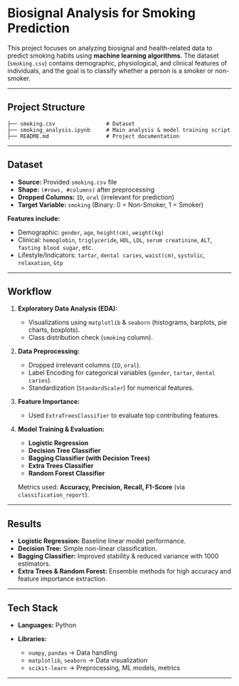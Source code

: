 # Biosignal Analysis for Smoking Prediction
This project focuses on analyzing biosignal and health-related data to predict smoking habits using **machine learning algorithms**. The dataset (`smoking.csv`) contains demographic, physiological, and clinical features of individuals, and the goal is to classify whether a person is a smoker or non-smoker.

---

## Project Structure

```
├── smoking.csv                # Dataset
├── smoking_analysis.ipynb     # Main analysis & model training script
├── README.md                  # Project documentation
```

---

## Dataset

* **Source:** Provided `smoking.csv` file
* **Shape:** `(#rows, #columns)` after preprocessing
* **Dropped Columns:** `ID`, `oral` (irrelevant for prediction)
* **Target Variable:** `smoking` (Binary: 0 = Non-Smoker, 1 = Smoker)

**Features include:**

* Demographic: `gender`, `age`, `height(cm)`, `weight(kg)`
* Clinical: `hemoglobin`, `triglyceride`, `HDL`, `LDL`, `serum creatinine`, `ALT`, `fasting blood sugar`, etc.
* Lifestyle/Indicators: `tartar`, `dental caries`, `waist(cm)`, `systolic`, `relaxation`, `Gtp`

---

## Workflow

1. **Exploratory Data Analysis (EDA):**

   * Visualizations using `matplotlib` & `seaborn` (histograms, barplots, pie charts, boxplots).
   * Class distribution check (`smoking` column).

2. **Data Preprocessing:**

   * Dropped irrelevant columns (`ID`, `oral`).
   * Label Encoding for categorical variables (`gender`, `tartar`, `dental caries`).
   * Standardization (`StandardScaler`) for numerical features.

3. **Feature Importance:**

   * Used `ExtraTreesClassifier` to evaluate top contributing features.

4. **Model Training & Evaluation:**

   * **Logistic Regression**
   * **Decision Tree Classifier**
   * **Bagging Classifier (with Decision Trees)**
   * **Extra Trees Classifier**
   * **Random Forest Classifier**

   Metrics used: **Accuracy, Precision, Recall, F1-Score** (via `classification_report`).

---

## Results

* **Logistic Regression:** Baseline linear model performance.
* **Decision Tree:** Simple non-linear classification.
* **Bagging Classifier:** Improved stability & reduced variance with 1000 estimators.
* **Extra Trees & Random Forest:** Ensemble methods for high accuracy and feature importance extraction.


---

## Tech Stack

* **Languages:** Python
* **Libraries:**

  * `numpy`, `pandas` → Data handling
  * `matplotlib`, `seaborn` → Data visualization
  * `scikit-learn` → Preprocessing, ML models, metrics

---

